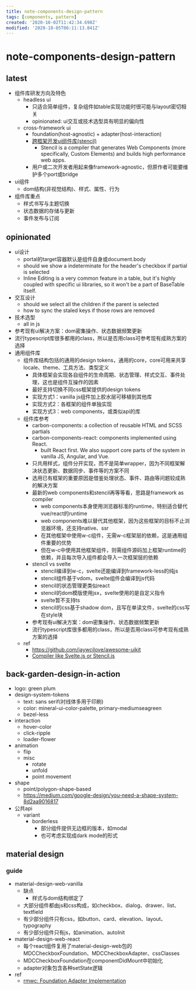 ```yaml
---
title: note-components-design-pattern
tags: [components, pattern]
created: '2020-10-02T11:42:34.698Z'
modified: '2020-10-05T06:11:13.841Z'
---
```


# note-components-design-pattern

## latest

- 组件库研发方向及特色
  - headless ui
    - 只适合简单组件，复杂组件如table实现功能时很可能与layout密切相关
    - opinionated: ui交互或技术选型具有明显的偏向性
  - cross-framework ui
    - foundation(host-agnostic) + adapter(host-interaction)
    - [跨框架开发ui组件库(stencil)](https://zhuanlan.zhihu.com/p/41974042)
      - Stencil is a compiler that generates Web Components (more specifically, Custom Elements) and builds high performance web apps.
    - 用户或二次开发者用起来像framework-agnostic，但原作者可能要维护多个port或bridge
- ui组件
  - dom结构(非视觉结构)、样式、属性、行为
- 组件库重点
  - 样式书写与主题切换
  - 状态数据的存储与更新
  - 事件发布与订阅

## opinionated

- ui设计
  - portal的target容器默认是组件自身或document.body
  - should we show a indeterminate for the header's checkbox if partial is selected
  - Inline Editing is a very common feature in a table, but it's highly coupled with specific ui libraries, so it won't be a part of BaseTable itself.
- 交互设计
  - should we select all the children if the parent is selected
  - how to sync the staled keys if those rows are removed
- 技术选型
  - all in js
- 参考现有ui解决方案：dom密集操作、状态数据频繁更新
- 流行typescript库很多都用的class，所以是否用class可参考现有成熟方案的选择
- 通用组件库
  - 组件库结构包括的通用的design tokens，通用的core，core可用来共享locale、theme、工具方法、类型定义
    - 具体框架会实现各自组件的生命周期、状态管理、样式交互、事件处理，这也是组件互操作的因素
    - 最好支持切换不同css框架提供的design tokens
    - 实现方式1：vanilla js组件加上胶水层可移植到其他库
    - 实现方式2：各框架的组件单独实现
    - 实现方式3：web components，或类似api的库
  - 组件库参考
    - carbon-components: a collection of reusable HTML and SCSS partials
    - carbon-components-react: components implemented using React.
      - built React first. We also support core parts of the system in vanilla JS, Angular, and Vue. 
    - 只共用样式，组件分开实现，而不是简单wrapper，因为不同框架解决状态更新、数据同步、事件等的方案不同
    - 选用已有框架的重要原因是借鉴处理状态、事件、路由等问题较成熟的解决方案
    - 最新的web components和stencil再等等看，思路是framework as compiler
      - web components本身使用浏览器标准的runtime，特别适合替代vue/react的runtime
      - web components难以替代其他框架，因为这些框架的目标不止浏览器环境，还支持native、ssr
      - 在其他框架中使用w-c组件，无需w-c框架层的依赖，这是通用组件重要的优势
      - 但在w-c中使用其他框架组件，则需组件源码加上框架runtime的依赖，并且每次导入组件都会导入一次框架层的依赖
    - stencil vs svelte
      - stencil编译到w-c，svelte还能编译到framework-less的纯js
      - stencil组件基于vdom，svelte组件会编译到js代码
      - stencil的状态管理更类似react
      - stencil的dom模版使用jsx，svelte使用的是自定义指令
      - svelte暂不支持ts
      - stencil的css基于shadow dom，且写在单读文件，svelte的css写在style块
    - 参考现有ui解决方案：dom密集操作、状态数据频繁更新
    - 流行typescript库很多都用的class，所以是否用class可参考现有成熟方案的选择
  - ref
    - https://github.com/jaywcjlove/awesome-uikit
    - [Compiler like Svelte.js or Stencil.js](https://github.com/vuejs/vue/issues/9011)

## back-garden-design-in-action

- logo: green plum
- design-system-tokens
  - text: sans serif(衬线体多用于印刷)
  - color: mineral-ui-color-palette, primary-mediumseagreen
  - bezel-less
- interaction
  - hover-color
  - click-ripple
  - loader-flower
- animation
  - flip
  - misc
    - rotate
    - unfold
    - point movement
- shape
  - point/polygon-shape-based
  - https://medium.com/google-design/you-need-a-shape-system-8d2aa9016817
- 公共api
  - variant
    - borderless
      - 部分组件提供无边框的版本，如modal
      - 也可考虑实现成dark mode的形式

## material design

### guide

- material-design-web-vanilla
  - 缺点
    - 样式与dom结构绑定了
  - 大部分组件都由js和css构成，如checkbox、dialog、drawer、list、textfield
  - 有少部分组件只有css，如button、card、elevation、layout、typography
  - 有少部分组件只有js，如animation、autoInit
- material-design-web-react
  - 每个react组件复用了material-design-web包的MDCCheckboxFoundation、MDCCheckboxAdapter、cssClasses
  - MDCCheckboxFoundation在componentDidMount中初始化
  - adapter对象包含各种setState逻辑
- ref
  - [rmwc: Foundation Adapter Implementation](https://github.com/jamesmfriedman/rmwc/issues/141)
